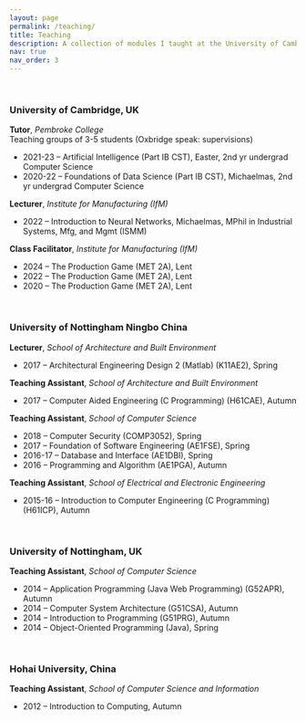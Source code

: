 ```yaml
---
layout: page
permalink: /teaching/
title: Teaching
description: A collection of modules I taught at the University of Cambridge and the University of Nottingham.
nav: true
nav_order: 3
---
```


<br>

### University of Cambridge, UK  

**Tutor**, *Pembroke College*   
Teaching groups of 3-5 students (Oxbridge speak: supervisions)
- 2021-23 – Artificial Intelligence (Part IB CST), Easter, 2nd yr undergrad Computer Science   
- 2020-22 – Foundations of Data Science (Part IB CST), Michaelmas, 2nd yr undergrad Computer Science


**Lecturer**, *Institute for Manufacturing (IfM)*
- 2022 – Introduction to Neural Networks, Michaelmas, MPhil in Industrial Systems, Mfg, and Mgmt (ISMM)

**Class Facilitator**, *Institute for Manufacturing (IfM)*
- 2024 – The Production Game (MET 2A), Lent
- 2022 – The Production Game (MET 2A), Lent 
- 2020 – The Production Game (MET 2A), Lent 


<br>  


### University of Nottingham Ningbo China  

**Lecturer**, *School of Architecture and Built Environment*  
- 2017 – Architectural Engineering Design 2 (Matlab) (K11AE2), Spring  

**Teaching Assistant**, *School of Architecture and Built Environment*  
- 2017 – Computer Aided Engineering (C Programming) (H61CAE), Autumn  


**Teaching Assistant**, *School of Computer Science*
- 2018 – Computer Security (COMP3052), Spring  
- 2017 – Foundation of Software Engineering (AE1FSE), Spring  
- 2016-17 – Database and Interface (AE1DBI), Spring  
- 2016 – Programming and Algorithm (AE1PGA), Autumn  

**Teaching Assistant**, *School of Electrical and Electronic Engineering* 
- 2015-16 – Introduction to Computer Engineering (C Programming) (H61ICP), Autumn  


<br>  


### University of Nottingham, UK  

**Teaching Assistant**, *School of Computer Science*  
- 2014 – Application Programming (Java Web Programming) (G52APR), Autumn  
- 2014 – Computer System Architecture (G51CSA), Autumn  
- 2014 – Introduction to Programming (G51PRG), Autumn  
- 2014 – Object-Oriented Programming (Java), Spring  


<br>



### Hohai University, China  

**Teaching Assistant**, *School of Computer Science and Information*
- 2012 – Introduction to Computing, Autumn  